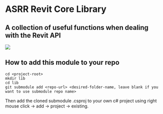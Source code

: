 # ASRR Revit Core Library

## A collection of useful functions when dealing with the Revit API

<img src ="https://img.shields.io/badge/Powered%20By-ASRR-black?style=for-the-badge"/>

## How to add this module to your repo
```
cd <project-root>
mkdir lib
cd lib
git submodule add <repo-url> <desired-folder-name, leave blank if you want to use submodule repo name>

```

Then add the cloned submodule .csproj to your own c# project using right mouse click -> add -> project -> existing.